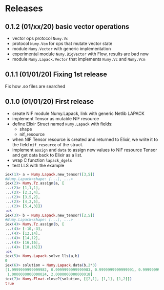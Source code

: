 # Releases

## 0.1.2 (01/xx/20) basic vector operations

- vector ops protocol `Numy.Vc`
- protocol `Numy.Vcm` for ops that mutate vector state
- module `Numy.Vector` with generic implementation
- experimental module `Numy.BigVector` with Flow, results are bad now
- module `Numy.Lapack.Vector` that implements `Numy.Vc` and `Numy.Vcm`

## 0.1.1 (01/01/20) Fixing 1st release

Fix how .so files are searched

## 0.1.0 (01/01/20) First release

- create NIF module Numy.Lapack, link with generic Netlib LAPACK
- implement Tensor as mutable NIF resource
- define Elixir Struct named `Numy.Lapack` with fields:
  * shape
  * nif_resource
- when NIF Tensor resource is created and returned to Elixir,
  we write it to the field `nif_resource` of the struct.
- implement `assign` and `data` to assign new values to NIF resource
  Tensor and get data back to Elixir as a list.
- wrap C function `lapack_dgels`
- test LLS with the example

```elixir
iex(1)> a = Numy.Lapack.new_tensor([3,5])
#Numy.Lapack<shape: [...], ...>
iex(2)> Numy.Tz.assign(a, [
...(2)> [1,1,1],
...(2)> [2,3,4],
...(2)> [3,5,2],
...(2)> [4,2,5],
...(2)> [5,4,3]])
:ok
iex(3)> b = Numy.Lapack.new_tensor([2,5])
#Numy.Lapack<shape: [...], ...>
iex(4)> Numy.Tz.assign(b, [
...(4)> [-10,-3],
...(4)> [12,14],
...(4)> [14,12],
...(4)> [16,16],
...(4)> [18,16]])
:ok
iex(5)> Numy.Lapack.solve_lls(a,b)
0
iex(6)> solution = Numy.Lapack.data(b,2*3)
[1.9999999999999982, 0.9999999999999983, 0.9999999999999991, 0.9999999999999997,
 1.0000000000000024, 2.0000000000000018]
iex(7)> Numy.Float.close?(solution, [[2,1], [1,1], [1,2]])
true
```